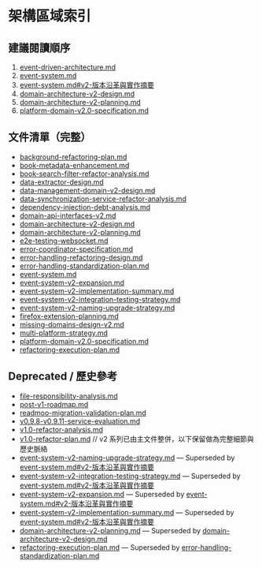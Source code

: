 # 架構區域索引

## 建議閱讀順序

1. [event-driven-architecture.md](../../claude/event-driven-architecture.md)
2. [event-system.md](./event-system.md)
3. [event-system.md#v2-版本沿革與實作摘要](./event-system.md#v2-版本沿革與實作摘要)
4. [domain-architecture-v2-design.md](./domain-architecture-v2-design.md)
5. [domain-architecture-v2-planning.md](./domain-architecture-v2-planning.md)
6. [platform-domain-v2.0-specification.md](./platform-domain-v2.0-specification.md)

## 文件清單（完整）

- [background-refactoring-plan.md](./background-refactoring-plan.md)
- [book-metadata-enhancement.md](./book-metadata-enhancement.md)
- [book-search-filter-refactor-analysis.md](./book-search-filter-refactor-analysis.md)
- [data-extractor-design.md](./data-extractor-design.md)
- [data-management-domain-v2-design.md](./data-management-domain-v2-design.md)
- [data-synchronization-service-refactor-analysis.md](./data-synchronization-service-refactor-analysis.md)
- [dependency-injection-debt-analysis.md](./dependency-injection-debt-analysis.md)
- [domain-api-interfaces-v2.md](./domain-api-interfaces-v2.md)
- [domain-architecture-v2-design.md](./domain-architecture-v2-design.md)
- [domain-architecture-v2-planning.md](./domain-architecture-v2-planning.md)
- [e2e-testing-websocket.md](./e2e-testing-websocket.md)
- [error-coordinator-specification.md](./error-coordinator-specification.md)
- [error-handling-refactoring-design.md](./error-handling-refactoring-design.md)
- [error-handling-standardization-plan.md](./error-handling-standardization-plan.md)
- [event-system.md](./event-system.md)
- [event-system-v2-expansion.md](./event-system-v2-expansion.md)
- [event-system-v2-implementation-summary.md](./event-system-v2-implementation-summary.md)
- [event-system-v2-integration-testing-strategy.md](./event-system-v2-integration-testing-strategy.md)
- [event-system-v2-naming-upgrade-strategy.md](./event-system-v2-naming-upgrade-strategy.md)
- [firefox-extension-planning.md](./firefox-extension-planning.md)
- [missing-domains-design-v2.md](./missing-domains-design-v2.md)
- [multi-platform-strategy.md](./multi-platform-strategy.md)
- [platform-domain-v2.0-specification.md](./platform-domain-v2.0-specification.md)
- [refactoring-execution-plan.md](./refactoring-execution-plan.md)

## Deprecated / 歷史參考

- [file-responsibility-analysis.md](../archive/file-responsibility-analysis.md)
- [post-v1-roadmap.md](../archive/post-v1-roadmap.md)
- [readmoo-migration-validation-plan.md](../archive/readmoo-migration-validation-plan.md)
- [v0.9.8-v0.9.11-service-evaluation.md](../archive/v0.9.8-v0.9.11-service-evaluation.md)
- [v1.0-refactor-analysis.md](../archive/v1.0-refactor-analysis.md)
- [v1.0-refactor-plan.md](../archive/v1.0-refactor-plan.md)
// v2 系列已由主文件整併，以下保留做為完整細節與歷史脈絡
- [event-system-v2-naming-upgrade-strategy.md](./event-system-v2-naming-upgrade-strategy.md) — Superseded by [event-system.md#v2-版本沿革與實作摘要](./event-system.md#v2-版本沿革與實作摘要)
- [event-system-v2-integration-testing-strategy.md](./event-system-v2-integration-testing-strategy.md) — Superseded by [event-system.md#v2-版本沿革與實作摘要](./event-system.md#v2-版本沿革與實作摘要)
- [event-system-v2-expansion.md](./event-system-v2-expansion.md) — Superseded by [event-system.md#v2-版本沿革與實作摘要](./event-system.md#v2-版本沿革與實作摘要)
- [event-system-v2-implementation-summary.md](./event-system-v2-implementation-summary.md) — Superseded by [event-system.md#v2-版本沿革與實作摘要](./event-system.md#v2-版本沿革與實作摘要)
- [domain-architecture-v2-planning.md](./domain-architecture-v2-planning.md) — Superseded by [domain-architecture-v2-design.md](./domain-architecture-v2-design.md)
- [refactoring-execution-plan.md](./refactoring-execution-plan.md) — Superseded by [error-handling-standardization-plan.md](./error-handling-standardization-plan.md)
